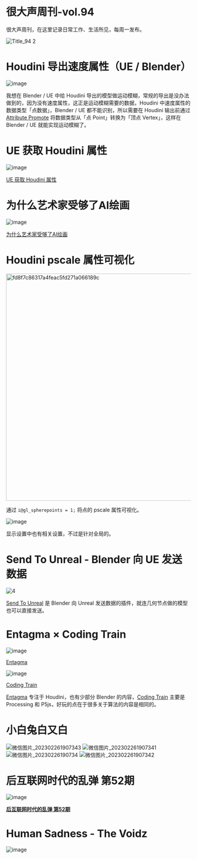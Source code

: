 # 很大声周刊-vol.94
很大声周刊，在这里记录日常工作、生活所见，每周一发布。

![Title_94 2](https://user-images.githubusercontent.com/20842136/221406314-8f842ad8-b2c8-4128-80d3-7b5eb18f2f3d.png)

# Houdini 导出速度属性（UE / Blender）
![image](https://user-images.githubusercontent.com/20842136/221361700-340ed373-2fe5-4700-99e6-24a5fce33ff6.png)

我想在 Blender / UE 中给 Houdini 导出的模型做运动模糊，常规的导出是没办法做到的，因为没有速度属性，这正是运动模糊需要的数据，Houdini 中速度属性的数据类型「点数据」，Blender / UE 都不能识别，所以需要在 Houdini 输出前通过 [Attribute Promote](https://www.sidefx.com/docs/houdini/nodes/sop/attribpromote.html) 将数据类型从「点 Point」转换为「顶点 Vertex」，这样在 Blender / UE 就能实现运动模糊了。

# UE 获取 Houdini 属性
![image](https://user-images.githubusercontent.com/20842136/221362386-409a25f1-e932-42f2-af4d-12ba99cf6899.png)

[UE 获取 Houdini 属性](https://www.youtube.com/watch?v=itsBu9G0gxY)

# 为什么艺术家受够了AI绘画
![image](https://user-images.githubusercontent.com/20842136/221361804-05c2c25c-d6df-4b62-99df-147a6cc81bf2.png)

[为什么艺术家受够了AI绘画](https://www.bilibili.com/video/BV1KG4y1Q7Ex/?spm_id_from=333.1007.top_right_bar_window_history.content.click&vd_source=6c68891752436b0097051bf700e169a9)

# Houdini pscale 属性可视化
<img width="619" alt="fd8f7c86317a4feac5fd271a066189c" src="https://user-images.githubusercontent.com/20842136/221362043-04a3969a-c3f6-4b67-a83b-ed0ab61870b3.png">

通过 `i@gl_spherepoints = 1;`  将点的 pscale 属性可视化。

![image](https://user-images.githubusercontent.com/20842136/221362124-cada8e2c-ffcf-4634-8364-51e7df42142c.png)

显示设置中也有相关设置，不过是针对全局的。

# Send To Unreal - Blender 向 UE 发送数据
![4](https://user-images.githubusercontent.com/20842136/221362227-03a9102e-b1cf-4f7e-82b2-ffab94593bd5.gif)

[Send To Unreal](https://github.com/EpicGames/BlenderTools) 是 Blender 向 Unreal 发送数据的插件，就连几何节点做的模型也可以直接发送。

# Entagma × Coding Train
![image](https://user-images.githubusercontent.com/20842136/221362978-bfbe04e9-e82a-4f91-b473-bbe4ef2f724e.png)

[Entagma](Entagma)

![image](https://user-images.githubusercontent.com/20842136/221406567-41971b54-d8b9-4fe3-aa26-d5f10e827870.png)

[Coding Train](https://thecodingtrain.com/)

[Entagma](Entagma) 专注于 Houdini，也有少部分 Blender 的内容，[Coding Train](https://thecodingtrain.com/) 主要是 Processing 和 P5js，好玩的点在于很多关于算法的内容是相同的。

# 小白兔白又白
![微信图片_202302261907343](https://user-images.githubusercontent.com/20842136/221406787-cd275dbc-0df6-4a6d-9f41-5bb6609d1a41.jpg)
![微信图片_202302261907341](https://user-images.githubusercontent.com/20842136/221406783-9804669e-ea17-49c9-a1fa-056f15d3f5b3.jpg)
![微信图片_20230226190734](https://user-images.githubusercontent.com/20842136/221406782-7a78e1a0-2a9b-46c8-ab32-29a4422a94af.jpg)
![微信图片_202302261907342](https://user-images.githubusercontent.com/20842136/221406786-aa99ff46-852e-43ea-9081-4ba364f7f975.jpg)

# 后互联网时代的乱弹 第52期
![image](https://user-images.githubusercontent.com/20842136/221406909-66f46351-baae-44f4-839c-516bcf4de427.png)

**[后互联网时代的乱弹 第52期](https://www.bilibili.com/video/BV1hs4y1j7rJ/?spm_id_from=444.41.list.card_archive.click&vd_source=6c68891752436b0097051bf700e169a9)**

# Human Sadness - The Voidz
![image](https://user-images.githubusercontent.com/20842136/221362800-9746c9d7-e012-483a-939a-61adc6c38d07.png)
